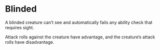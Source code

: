 # Blinded

A blinded creature can’t see and automatically fails any ability check that requires sight.

Attack rolls against the creature have advantage, and the creature’s attack rolls have disadvantage.

